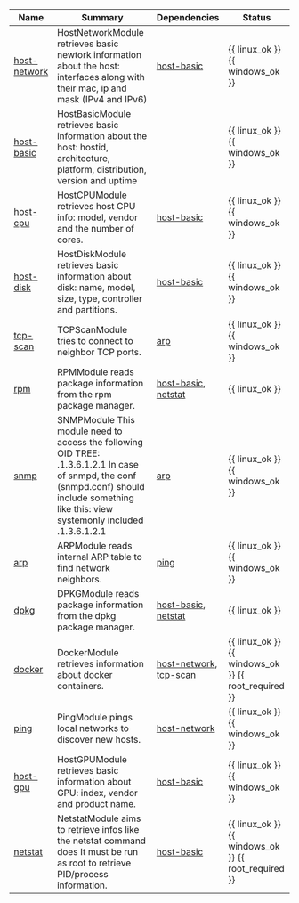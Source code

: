 | Name | Summary | Dependencies | Status |
|------|---------|--------------|--------|
| [host-network](host_network.md)   | HostNetworkModule retrieves basic newtork information about the host: interfaces along with their mac, ip and mask (IPv4 and IPv6)      | [host-basic](host_basic.md)           | {{ linux_ok }} {{ windows_ok }}     |
| [host-basic](host_basic.md)   | HostBasicModule retrieves basic information about the host: hostid, architecture, platform, distribution, version and uptime      |            | {{ linux_ok }} {{ windows_ok }}     |
| [host-cpu](host_cpu.md)   | HostCPUModule retrieves host CPU info: model, vendor and the number of cores.      | [host-basic](host_basic.md)           | {{ linux_ok }} {{ windows_ok }}     |
| [host-disk](host_disk.md)   | HostDiskModule retrieves basic information about disk: name, model, size, type, controller and partitions.      | [host-basic](host_basic.md)           | {{ linux_ok }} {{ windows_ok }}     |
| [tcp-scan](tcp_scan.md)   | TCPScanModule tries to connect to neighbor TCP ports.      | [arp](arp.md)           | {{ linux_ok }} {{ windows_ok }}     |
| [rpm](rpm.md)   | RPMModule reads package information from the rpm package manager.      | [host-basic](host_basic.md), [netstat](netstat.md)           | {{ linux_ok }}     |
| [snmp](snmp.md)   | SNMPModule This module need to access the following OID TREE: .1.3.6.1.2.1 In case of snmpd, the conf (snmpd.conf) should include something like this: view systemonly included .1.3.6.1.2.1      | [arp](arp.md)           | {{ linux_ok }} {{ windows_ok }}     |
| [arp](arp.md)   | ARPModule reads internal ARP table to find network neighbors.      | [ping](ping.md)           | {{ linux_ok }} {{ windows_ok }}     |
| [dpkg](dpkg.md)   | DPKGModule reads package information from the dpkg package manager.      | [host-basic](host_basic.md), [netstat](netstat.md)           | {{ linux_ok }}     |
| [docker](docker.md)   | DockerModule retrieves information about docker containers.      | [host-network](host_network.md), [tcp-scan](tcp_scan.md)           | {{ linux_ok }} {{ windows_ok }} {{ root_required }}     |
| [ping](ping.md)   | PingModule pings local networks to discover new hosts.      | [host-network](host_network.md)           | {{ linux_ok }} {{ windows_ok }}     |
| [host-gpu](host_gpu.md)   | HostGPUModule retrieves basic information about GPU: index, vendor and product name.      | [host-basic](host_basic.md)           | {{ linux_ok }} {{ windows_ok }}     |
| [netstat](netstat.md)   | NetstatModule aims to retrieve infos like the netstat command does It must be run as root to retrieve PID/process information.      | [host-basic](host_basic.md)           | {{ linux_ok }} {{ windows_ok }} {{ root_required }}     |